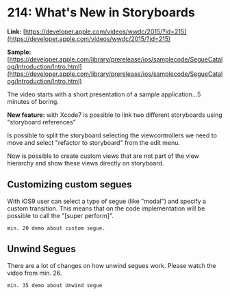 # 214: What's New in Storyboards

**Link:** [https://developer.apple.com/videos/wwdc/2015/?id=215](https://developer.apple.com/videos/wwdc/2015/?id=215)

**Sample:** [https://developer.apple.com/library/prerelease/ios/samplecode/SegueCatalog/Introduction/Intro.html](https://developer.apple.com/library/prerelease/ios/samplecode/SegueCatalog/Introduction/Intro.html)

The video starts with a short presentation of a sample application...5 minutes of boring.

**New feature:** with Xcode7 is possible to link two different storyboards using "storyboard references"

Is possible to split the storyboard selecting the viewcontrollers we need to move and select "refactor to storyboard" from the edit menu.

Now is possible to create custom views that are not part of the view hierarchy and show these views directly on storyboard.


## Customizing custom segues
With iOS9 user can select a type of segue (like "modal") and specify a custom transition. This means that on the code implementation will be possible to call the "[super perform]".

    min. 20 demo about custom segue.

## Unwind Segues

There are a lot of changes on how unwind segues work. Please watch the video from min. 26.

    min. 35 demo about Unwind segue